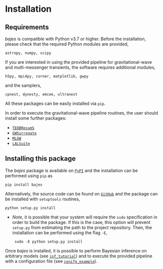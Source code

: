 # Installation

## Requirements

*bajes* is compatible with Python v3.7 or higher.
Before the installation, please check that the required Python modules are provided,

    astropy, numpy, scipy

If you are interested in using the provided pipeline for gravitational-wave and multi-messenger
transients, the software requires additional modules,

    h5py, mpi4py, corner, matplotlib, gwpy

and the samplers,

    cpnest, dynesty, emcee, ultranest

All these packages can be easily installed via `pip`.

In order to execute the gravitational-wave pipeline routines,
the user should install some further packages:
* [`TEOBResumS`](https://bitbucket.org/eob_ihes/teobresums)
* [`GWSurrogate`](https://pypi.org/project/gwsurrogate/)
* [`MLGW`](https://pypi.org/project/mlgw/)
* [`LALSuite`](https://lscsoft.docs.ligo.org/lalsuite/)

## Installing this package

The *bajes* package is available on [`PyPI`](https://pypi.org/project/bajes/) and the installation can be performed using `pip` as

    pip install bajes

Alternatively, the source code can be found on [`GitHub`](https://github.com/matteobreschi/bajes)
and the package can be installed with `setuptools` routines,

    python setup.py install

 * *Note*, it is possible that your system will require the `sudo` specification
    in order to build the package. If this is the case, this option will prevent `setup.py` from estimating
    the path to the project repository. Then, the installation can be performed using the flag `-E`,

        sudo -E python setup.py install

Once *bajes* is installed, it is possible to perform Bayesian inference on arbitrary models (see [`inf_tutorial`](docs/inf_tutorial.ipynb))
and to execute the provided pipeline with a configuration file (see [`conifg_example`](docs/conifg_example.ini)).
